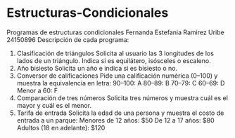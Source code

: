 # Estructuras-Condicionales
Programas de estructuras condicionales 
Fernanda Estefania Ramirez Uribe
24150896
Descripción de cada programa: 
1. Clasificación de triángulos
Solicita al usuario las 3 longitudes de los lados de un triángulo.
Indica si es equilátero, isósceles o escaleno.
2. Año bisiesto
Solicita un año e indica si es bisiesto o no.
3. Conversor de calificaciones
Pide una calificación numérica (0–100) y muestra la equivalencia en letra:
90–100: A
80–89: B
70–79: C
60–69: D
Menor a 60: F
4. Comparación de tres números
Solicita tres números y muestra cuál es el mayor y cuál es el menor.
5. Tarifa de entrada
Solicita la edad de una persona y muestra el costo de entrada a un parque:
Menores de 12 años: $50
De 12 a 17 años: $80
Adultos (18 en adelante): $120

